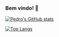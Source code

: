 ### Bem vindo! 👋

[![Pedro's GitHub stats](https://github-readme-stats.vercel.app/api?username=pdrobzr&show_icons=true&theme=radical)]([https://github.com/pdrobzr/github-readme-stats](https://github-readme-stats.vercel.app/api?username=pdrobzr&show_icons=true&theme=radical))

[![Top Langs](https://github-readme-stats.vercel.app/api/top-langs/?username=pdrobzr&layout=compact&theme=radical)]([https://github.com/pdrobzr/github-readme-stats](https://github-readme-stats.vercel.app/api?username=pdrobzr&show_icons=true&theme=radical))
